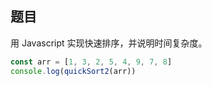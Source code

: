 ## 题目

用 Javascript 实现快速排序，并说明时间复杂度。

```js
const arr = [1, 3, 2, 5, 4, 9, 7, 8]
console.log(quickSort2(arr))
```

